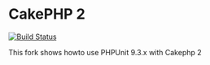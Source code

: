 # CakePHP 2

[![Build Status](https://travis-ci.org/cjonstrup/cake-2-with-unittest.svg)](https://travis-ci.org/cjonstrup/cake-2-with-unittest)

This fork shows howto use PHPUnit 9.3.x with Cakephp 2
